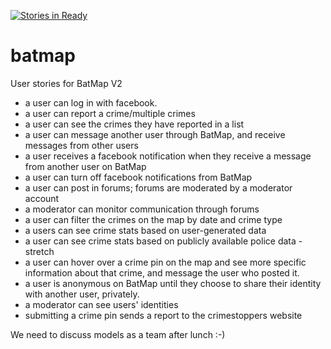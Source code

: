 [![Stories in Ready](https://badge.waffle.io/kahu-collabs/batmap.png?label=ready&title=Ready)](https://waffle.io/kahu-collabs/batmap)
# batmap


User stories for BatMap V2

 - a user can log in with facebook.
 - a user can report a crime/multiple crimes
 - a user can see the crimes they have reported in a list
 - a user can message another user through BatMap, and receive messages from other users
 - a user receives a facebook notification when they receive a message from another user on BatMap
 - a user can turn off facebook notifications from BatMap
 - a user can post in forums; forums are moderated by a moderator account
 - a moderator can monitor communication through forums
 - a user can filter the crimes on the map by date and crime type
 - a users can see crime stats based on user-generated data 
 - a user can see crime stats based on publicly available police data - stretch
 - a user can hover over a crime pin on the map and see more specific information about that crime, and message the user who posted it.
 - a user is anonymous on BatMap until they choose to share their identity with another user, privately.
 - a moderator can see users' identities
 - submitting a crime pin sends a report to the crimestoppers website
 

We need to discuss models as a team after lunch :-)
